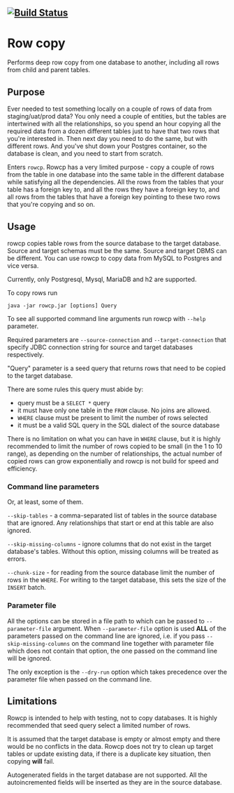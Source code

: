 [![Build Status](https://travis-ci.com/uaraven/rowcp.svg?token=y16Lh7TzbqmZRHfBeyUv&branch=main)](https://travis-ci.com/uaraven/rowcp)
---

# Row copy

Performs deep row copy from one database to another, including all rows from child and parent tables.

## Purpose

Ever needed to test something locally on a couple of rows of data from staging/uat/prod data? You only need a couple of
entities, but the tables are intertwined with all the relationships, so you spend an hour copying all the required data
from a dozen different tables just to have that two rows that you're interested in. Then next day you need to do the
same, but with different rows. And you've shut down your Postgres container, so the database is clean, and you need to
start from scratch.

Enters `rowcp`. Rowcp has a very limited purpose - copy a couple of rows from the table in one database into the same
table in the different database while satisfying all the dependencies. All the rows from the tables that your table has
a foreign key to, and all the rows they have a foreign key to, and all rows from the tables that have a foreign key
pointing to these two rows that you're copying and so on.

## Usage

rowcp copies table rows from the source database to the target database. Source and target schemas must be the same.
Source and target DBMS can be different. You can use rowcp to copy data from MySQL to Postgres and vice versa.

Currently, only Postgresql, Mysql, MariaDB and h2 are supported.

To copy rows run

    java -jar rowcp.jar [options] Query 

To see all supported command line arguments run rowcp with `--help` parameter.

Required parameters are `--source-connection` and `--target-connection` that specify JDBC connection string for source
and target databases respectively.

"Query" parameter is a seed query that returns rows that need to be copied to the target database.

There are some rules this query must abide by:

- query must be a `SELECT *` query
- it must have only one table in the `FROM` clause. No joins are allowed.
- `WHERE` clause must be present to limit the number of rows selected
- it must be a valid SQL query in the SQL dialect of the source database

There is no limitation on what you can have in `WHERE` clause, but it is highly recommended to limit the number of rows
copied to be small (in the 1 to 10 range), as depending on the number of relationships, the actual number of copied rows
can grow exponentially and rowcp is not build for speed and efficiency.

### Command line parameters

Or, at least, some of them.

`--skip-tables` - a comma-separated list of tables in the source database that are ignored. Any relationships that start
or end at this table are also ignored.

`--skip-missing-columns` - ignore columns that do not exist in the target database's tables. Without this option,
missing columns will be treated as errors.

`--chunk-size` - for reading from the source database limit the number of rows in the `WHERE`. For writing to the target
database, this sets the size of the `INSERT` batch.

### Parameter file

All the options can be stored in a file path to which can be passed to `--parameter-file` argument.
When `--parameter-file` option is used **ALL** of the parameters passed on the command line are ignored, i.e. if you
pass `--skip-missing-columns` on the command line together with parameter file which does not contain that option, the
one passed on the command line will be ignored.

The only exception is the `--dry-run` option which takes precedence over the parameter file when passed on the command
line.

## Limitations

Rowcp is intended to help with testing, not to copy databases. It is highly recommended that seed query select a limited
number of rows.

It is assumed that the target database is empty or almost empty and there would be no conflicts in the data. Rowcp does
not try to clean up target tables or update existing data, if there is a duplicate key situation, then copying **will**
fail.

Autogenerated fields in the target database are not supported. All the autoincremented fields will be inserted as they
are in the source database.
